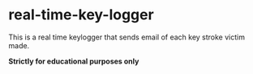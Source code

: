 # real-time-key-logger
This is a real time keylogger that sends email of each key stroke victim made.

**Strictly for educational purposes only**
